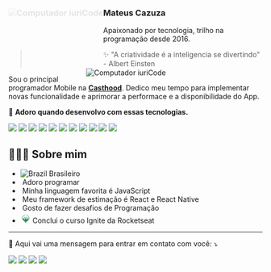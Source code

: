 ### <img style="opacity: 0.1;" src="https://www.joshwcomeau.com/_next/static/media/me-dark-31580c5df4f29ae39fca55964597000a.webp" height="120px" align="left" alt="Computador iuriCode"> Mateus Cazuza

<img src="https://raw.githubusercontent.com/MicaelliMedeiros/micaellimedeiros/master/image/computer-illustration.png" min-width="350px" max-width="350px" width="350px" align="right" alt="Computador iuriCode">

<p align="left"> 
  Apaixonado por tecnologia, trilho na programação desde 2016.
</p>

<blockquote>
  ✨ "A criatividade é a inteligencia se divertindo"  - Albert Einsten
 </blockquote>

<p>Sou o principal programador Mobile na <strong><a href="https://www.casthood.com/">Casthood</a></strong>. Dedico meu tempo para implementar novas funcionalidade e aprimorar a performace e a disponibilidade do App.</p>

<p align="left">
  🦄   <strong>Adoro quando desenvolvo com essas tecnologias.</strong>
</p>

<p>
  <img src="https://img.shields.io/badge/JavaScript-F7DF1E?style=for-the-badge&logo=javascript&logoColor=black" height="25"/>
  <img src="https://img.shields.io/badge/Node.js-43853D?style=for-the-badge&logo=node.js&logoColor=white" height="25"/>
  <img src="https://img.shields.io/badge/React_Native-20232A?style=for-the-badge&logo=react&logoColor=61DAFB" height="25"/>
  <img src="https://img.shields.io/badge/MongoDB-4EA94B?style=for-the-badge&logo=mongodb&logoColor=white" height="25"/>
  <img src="https://img.shields.io/badge/TypeScript-007ACC?style=for-the-badge&logo=typescript&logoColor=white" height="25"/>

  <img src="https://img.shields.io/badge/Express.js-404D59?style=for-the-badge" height="25"/>
  <img src="https://img.shields.io/badge/Bootstrap-563D7C?style=for-the-badge&logo=bootstrap&logoColor=white" height="25"/>
  <img src="https://img.shields.io/badge/Redux-593D88?style=for-the-badge&logo=redux&logoColor=white" height="25"/>
  <img src="https://img.shields.io/badge/Heroku-430098?style=for-the-badge&logo=heroku&logoColor=white" height="25"/>
  <img src="https://img.shields.io/badge/React-20232A?style=for-the-badge&logo=react&logoColor=61DAFB" height="25"/>
  <img src="https://img.shields.io/badge/CSS-239120?&style=for-the-badge&logo=css3&logoColor=white" height="25"/>
</p>

## 👨🏻‍💻 Sobre mim
* <img width="16" src="https://www.flaticon.com/svg/static/icons/svg/197/197386.svg" alt="Brazil" /> Brasileiro
* <img width="16" src="https://about.gitlab.com/images/blogimages/GitLab-Dev.png" alt="" /> Adoro programar
* <img width="16" src="https://cdn-images-1.medium.com/max/800/1*Mn_mGNUGxK6gCROym_z8Bg.png" alt="" /> Minha linguagem favorita é JavaScript
* <img width="16" src="http://victorvhpg.github.io/minicurso-react.js/slides/img/logo.png" alt="" /> Meu framework de estimação é React e React Native
* <img width="20" src="https://cdn0.iconfinder.com/data/icons/infographic-orchid-vol-1/256/Histogram-512.png" alt="" /> Gosto de fazer desafios de Programação
* <img width="20" src="https://raw.githubusercontent.com/tavareshenrique/ignite-reactjs/a11afefe824866f24dd3f9e1cc6e6e9530376ad1/%40assets/img/logo.svg" alt="" /> Conclui o curso Ignite da Rocketseat


-----

<p align="left">
  💌 Aqui vai uma mensagem para entrar em contato com você: ⤵️
</p>

<p align="left">

  <a href="linkedin.com/in/mateus-cazuza-891a19179" alt="Linkedin">
  <img src="https://img.shields.io/badge/-Linkedin-0e76a8?style=flat-square&logo=Linkedin&logoColor=white&link=LINK-DO-SEU-LINKEDIN" /></a>

  <a href="https://api.whatsapp.com/send?phone=5599991339736&text=%E2%9C%8C%F0%9F%8F%BC%20Ol%C3%A1%20Mateus...%20Cheguei%20at%C3%A9%20voc%C3%AA%20pelo%20Github.%20Podemos%20conversar%20%3F" alt="WhatsApp">
  <img src="https://img.shields.io/badge/-WhatsApp-25d366?style=flat-square&labelColor=25d366&logo=whatsapp&logoColor=white&link=API-DO-SEU-WHATSAPP"/></a>

  <a href="https://www.facebook.com/mateus.cazuza" alt="Facebook">
  <img src="https://img.shields.io/badge/-Facebook-3b5998?style=flat-square&labelColor=3b5998&logo=facebook&logoColor=white&link=LINK-DO-SEU-FACEBOOK"/></a>

  <a href="instagram.com/mateus.prog/" alt="Instagram">
  <img src="https://img.shields.io/badge/-Instagram-DF0174?style=flat-square&labelColor=DF0174&logo=instagram&logoColor=white&link=LINK-DO-SEU-INSTAGRAM"/></a>
</p>  
